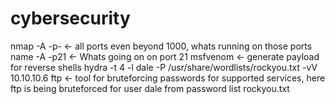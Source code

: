 # cybersecurity

nmap -A -p- <- all ports even beyond 1000, whats running on those ports 
name -A -p21 <- Whats going on on port 21
msfvenom <- generate payload for reverse shells
hydra -t 4 -l dale -P /usr/share/wordlists/rockyou.txt -vV 10.10.10.6 ftp <- tool for bruteforcing passwords for supported services, here ftp is being bruteforced for user dale from password list rockyou.txt
